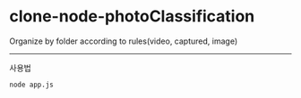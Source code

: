 # clone-node-photoClassification
Organize by folder according to rules(video, captured, image)

---
사용법
```node
node app.js
```
